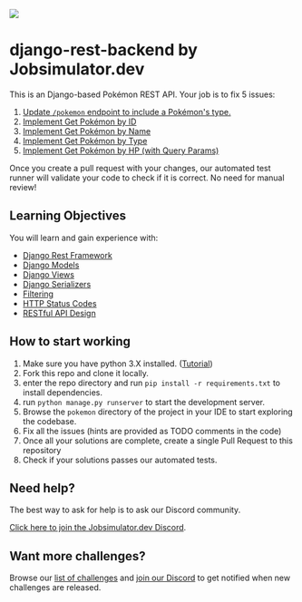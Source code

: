 ![](./image.svg)

# django-rest-backend by Jobsimulator.dev

This is an Django-based Pokémon REST API. Your job is to fix 5 issues:

1. [Update `/pokemon` endpoint to include a Pokémon's type.](https://github.com/developer-job-simulation/django-rest-backend/issues/1)
1. [Implement Get Pokémon by ID](https://github.com/developer-job-simulation/django-rest-backend/issues/2)
1. [Implement Get Pokémon by Name](https://github.com/developer-job-simulation/django-rest-backend/issues/3)
1. [Implement Get Pokémon by Type](https://github.com/developer-job-simulation/django-rest-backend/issues/4)
1. [Implement Get Pokémon by HP (with Query Params)](https://github.com/developer-job-simulation/django-rest-backend/issues/5)

Once you create a pull request with your changes, our automated test runner will validate your code to check if it is correct. No need for manual review!

## Learning Objectives

You will learn and gain experience with:

- [Django Rest Framework](https://www.django-rest-framework.org/)
- [Django Models](https://docs.djangoproject.com/en/4.1/topics/db/models/)
- [Django Views](https://docs.djangoproject.com/en/4.1/topics/http/views/)
- [Django Serializers](https://www.django-rest-framework.org/api-guide/serializers/)
- [Filtering](https://www.django-rest-framework.org/api-guide/filtering/)
- [HTTP Status Codes](https://www.django-rest-framework.org/api-guide/status-codes)
- [RESTful API Design](https://restfulapi.net/)

## How to start working

1. Make sure you have python 3.X installed. ([Tutorial](https://realpython.com/lessons/pyenv-install-python/))
1. Fork this repo and clone it locally.
1. enter the repo directory and run `pip install -r requirements.txt` to install dependencies.
1. run `python manage.py runserver` to start the development server.
1. Browse the `pokemon` directory of the project in your IDE to start exploring the codebase. 
1. Fix all the issues (hints are provided as TODO comments in the code)
1. Once all your solutions are complete, create a single Pull Request to this repository
1. Check if your solutions passes our automated tests.

## Need help?

The best way to ask for help is to ask our Discord community.

[Click here to join the Jobsimulator.dev Discord](https://discord.gg/7cAkUcKbjB).

## Want more challenges?

Browse our [list of challenges](https://jobsimulator.gumroad.com/) and [join our Discord](https://discord.gg/6VsSMZaM7q) to get notified when new challenges are released.
